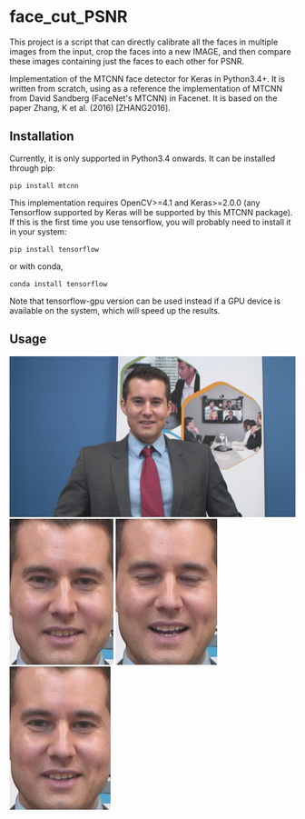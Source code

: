 # face_cut_PSNR

This project is a script that can directly calibrate all the faces in multiple images from the input, crop the faces into a new IMAGE, and then compare these images containing just the faces to each other for PSNR.

Implementation of the MTCNN face detector for Keras in Python3.4+. It is written from scratch, using as a reference the implementation of MTCNN from David Sandberg (FaceNet's MTCNN) in Facenet. It is based on the paper Zhang, K et al. (2016) [ZHANG2016].

## Installation

Currently, it is only supported in Python3.4 onwards. It can be installed through pip:
```
pip install mtcnn
```
This implementation requires OpenCV>=4.1 and Keras>=2.0.0 (any Tensorflow supported by Keras will be supported by this MTCNN package). If this is the first time you use tensorflow, you will probably need to install it in your system:
```
pip install tensorflow
```
or with conda,
```
conda install tensorflow
```
Note that tensorflow-gpu version can be used instead if a GPU device is available on the system, which will speed up the results.

## Usage 
![image](https://github.com/FUCHENHOSEI/face_cut_PSNR/blob/main/fu_test/1.jpg)
![image](https://github.com/FUCHENHOSEI/face_cut_PSNR/blob/main/20230818172324/face_only_1.jpg)
![image](https://github.com/FUCHENHOSEI/face_cut_PSNR/blob/main/20230818172324/face_only_12.jpg)
![image](https://github.com/FUCHENHOSEI/face_cut_PSNR/blob/main/20230818172324/face_only_5.jpg)
